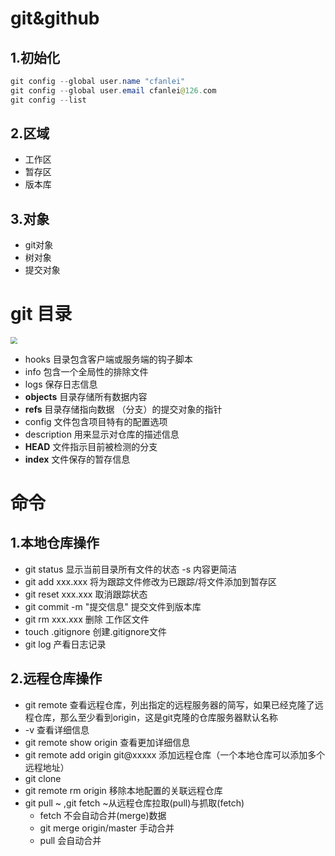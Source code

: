 # git&github

## 1.初始化

```java
git config --global user.name "cfanlei"
git config --global user.email cfanlei@126.com
git config --list
```

## 2.区域

* 工作区
* 暂存区
* 版本库

## 3.对象

* git对象
* 树对象
* 提交对象







#  git 目录

<img src="E:\笔记\img\gitmenu.png" style="zoom:66%;" />

*  hooks        		    目录包含客户端或服务端的钩子脚本
* info                         包含一个全局性的排除文件 
* logs                        保存日志信息           
* **objects**                 目录存储所有数据内容
* **refs**                        目录存储指向数据 （分支）的提交对象的指针
* config                     文件包含项目特有的配置选项
* description            用来显示对仓库的描述信息
* **HEAD**                     文件指示目前被检测的分支
* **index**                     文件保存的暂存信息

#  命令

##  1.本地仓库操作

* git status  显示当前目录所有文件的状态     -s 内容更简洁
* git add xxx.xxx 将为跟踪文件修改为已跟踪/将文件添加到暂存区
* git reset xxx.xxx 取消跟踪状态
* git commit -m "提交信息"    提交文件到版本库
* git rm xxx.xxx   删除 工作区文件
* touch  .gitignore  创建.gitignore文件
* git log 产看日志记录

## 2.远程仓库操作

*  git remote 查看远程仓库，列出指定的远程服务器的简写，如果已经克隆了远程仓库，那么至少看到origin，这是git克隆的仓库服务器默认名称
  * -v 查看详细信息
  * git remote show origin  查看更加详细信息
* git remote add origin git@xxxxx 添加远程仓库（一个本地仓库可以添加多个远程地址）
* git clone
* git remote rm origin 移除本地配置的关联远程仓库
* git pull ~  ,git fetch ~从远程仓库拉取(pull)与抓取(fetch)
  *  fetch 不会自动合并(merge)数据
    * git merge origin/master 手动合并
  * pull 会自动合并